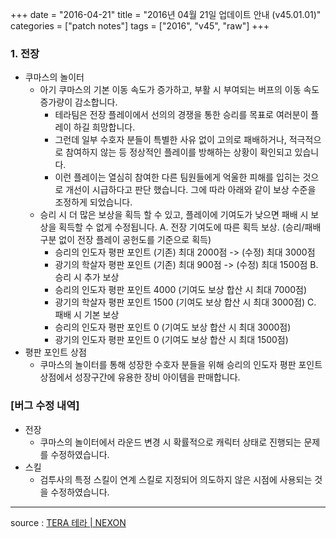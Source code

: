 +++
date = "2016-04-21"
title = "2016년 04월 21일 업데이트 안내 (v45.01.01)"
categories = ["patch notes"]
tags = ["2016", "v45", "raw"]
+++

### 1. 전장
- 쿠마스의 놀이터
  - 아기 쿠마스의 기본 이동 속도가 증가하고, 부활 시 부여되는 버프의 이동 속도 증가량이 감소합니다.
    - 테라팀은 전장 플레이에서 선의의 경쟁을 통한 승리를 목표로 여러분이 플레이 하길 희망합니다.
    - 그런데 일부 수호자 분들이 특별한 사유 없이 고의로 패배하거나, 적극적으로 참여하지 않는 등 정상적인 플레이를 방해하는 상황이 확인되고 있습니다.
    - 이런 플레이는 열심히 참여한 다른 팀원들에게 억울한 피해를 입히는 것으로 개선이 시급하다고 판단 했습니다. 그에 따라 아래와 같이 보상 수준을 조정하게 되었습니다.
  - 승리 시 더 많은 보상을 획득 할 수 있고, 플레이에 기여도가 낮으면 패배 시 보상을 획득할 수 없게 수정됩니다.
    A. 전장 기여도에 따른 획득 보상. (승리/패배 구분 없이 전장 플레이 공헌도를 기준으로 획득) 
      - 승리의 인도자 평판 포인트 (기존) 최대 2000점 -> (수정) 최대 3000점 
      - 광기의 학살자 평판 포인트 (기존) 최대 900점 -> (수정) 최대 1500점 
    B. 승리 시 추가 보상
      - 승리의 인도자 평판 포인트 4000 (기여도 보상 합산 시 최대 7000점) 
      - 광기의 학살자 평판 포인트 1500 (기여도 보상 합산 시 최대 3000점) 
    C. 패배 시 기본 보상
      - 승리의 인도자 평판 포인트 0 (기여도 보상 합산 시 최대 3000점) 
      - 광기의 인도자 평판 포인트 0 (기여도 보상 합산 시 최대 1500점) 
- 평판 포인트 상점
  - 쿠마스의 놀이터를 통해 성장한 수호자 분들을 위해 승리의 인도자 평판 포인트 상점에서 성장구간에 유용한 장비 아이템을 판매합니다.

### [버그 수정 내역]
- 전장
  - 쿠마스의 놀이터에서 라운드 변경 시 확률적으로 캐릭터 상태로 진행되는 문제를 수정하였습니다.
- 스킬
  - 검투사의 특정 스킬이 연계 스킬로 지정되어 의도하지 않은 시점에 사용되는 것을 수정하였습니다.

----

source : [TERA 테라 | NEXON](http://tera.nexon.com/news/update/view.aspx?n4articlesn=)